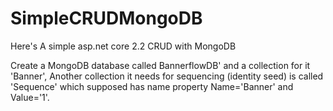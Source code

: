 # SimpleCRUDMongoDB

Here's A simple asp.net core 2.2 CRUD with MongoDB 

Create a MongoDB database called BannerflowDB' and a collection for it 'Banner', 
Another collection it needs for sequencing (identity seed) is called 'Sequence' which supposed has name property Name='Banner' and Value='1'.
